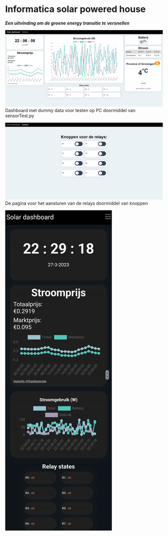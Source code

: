 # Informatica solar powered house

***Een uitvinding om de groene energy transitie te versnellen***



![dashboard](/static/images/dashboard.png)
Dashboard met dummy data voor testen op PC doormiddel van sensorTest.py



![knoppen](/static/images/knoppen.png)
De pagina voor het aansturen van de relays doormiddel van knoppen



![dashboard](/static/images/phone.png)